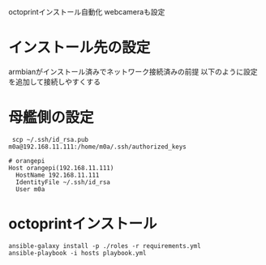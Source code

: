 octoprintインストール自動化
webcameraも設定

# インストール先の設定
armbianがインストール済みでネットワーク接続済みの前提
以下のように設定を追加して接続しやすくする

# 母艦側の設定
```
 scp ~/.ssh/id_rsa.pub m0a@192.168.11.111:/home/m0a/.ssh/authorized_keys
```

```~/.ssh/config
# orangepi
Host orangepi(192.168.11.111)
  HostName 192.168.11.111
  IdentityFile ~/.ssh/id_rsa
  User m0a
```



# octoprintインストール


```
ansible-galaxy install -p ./roles -r requirements.yml
ansible-playbook -i hosts playbook.yml
```

